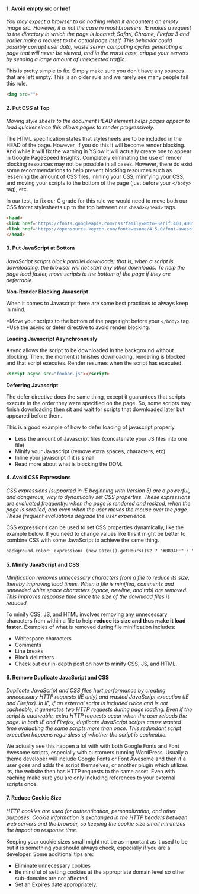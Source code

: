 #### <a name="s1"></a>1. Avoid empty src or href
*You may expect a browser to do nothing when it encounters an empty image src. However, it is not the case in most browsers. IE makes a request to the directory in which the page is located; Safari, Chrome, Firefox 3 and earlier make a request to the actual page itself. This behavior could possibly corrupt user data, waste server computing cycles generating a page that will never be viewed, and in the worst case, cripple your servers by sending a large amount of unexpected traffic.*

This is pretty simple to fix. Simply make sure you don’t have any sources that are left empty. This is an older rule and we rarely see many people fail this rule.

```html
<img src="">

```

#### <a name="s2"></a>2. Put CSS at Top
*Moving style sheets to the document HEAD element helps pages appear to load quicker since this allows pages to render progressively.*

The HTML specification states that stylesheets are to be included in the HEAD of the page. However, if you do this it will become render blocking. And while it will fix the warning in YSlow it will actually create one to appear in Google PageSpeed Insights. Completely eliminating the use of render blocking resources may not be possible in all cases. However, there do exist some recommendations to help prevent blocking resources such as lessening the amount of CSS files, inlining your CSS, minifying your CSS, and moving your scripts to the bottom of the page (just before your `</body>` tag), etc.

In our test, to fix our C grade for this rule we would need to move both our CSS footer stylesheets up to the top between our `<head></head>` tags.

```html
<head>
<link href='https://fonts.googleapis.com/css?family=Noto+Serif:400,400italic,700' rel='stylesheet' type='text/css'>
<link href="https://opensource.keycdn.com/fontawesome/4.5.0/font-awesome.min.css" rel="stylesheet">
</head>
```

#### <a name="s3"></a>3. Put JavaScript at Bottom
*JavaScript scripts block parallel downloads; that is, when a script is downloading, the browser will not start any other downloads. To help the page load faster, move scripts to the bottom of the page if they are deferrable.*

**Non-Render Blocking Javascript**

When it comes to Javascript there are some best practices to always keep in mind.

*Move your scripts to the bottom of the page right before your `</body>` tag.
*Use the async or defer directive to avoid render blocking.

**Loading Javascript Asynchronously**

Async allows the script to be downloaded in the background without blocking. Then, the moment it finishes downloading, rendering is blocked and that script executes. Render resumes when the script has executed.

```html
<script async src="foobar.js"></script>
```

**Deferring Javascript**

The defer directive does the same thing, except it guarantees that scripts execute in the order they were specified on the page. So, some scripts may finish downloading then sit and wait for scripts that downloaded later but appeared before them.

This is a good example of how to defer loading of javascript properly.

* Less the amount of Javascript files (concatenate your JS files into one file)
* Minify your Javascript (remove extra spaces, characters, etc)
* Inline your javascript if it is small
* Read more about what is blocking the DOM.


#### <a name="s4"></a>4. Avoid CSS Expressions
*CSS expressions (supported in IE beginning with Version 5) are a powerful, and dangerous, way to dynamically set CSS properties. These expressions are evaluated frequently: when the page is rendered and resized, when the page is scrolled, and even when the user moves the mouse over the page. These frequent evaluations degrade the user experience.*

CSS expressions can be used to set CSS properties dynamically, like the example below. If you need to change values like this it might be better to combine CSS with some JavaScript to achieve the same thing.

```html
background-color: expression( (new Date()).getHours()%2 ? "#B8D4FF" : "#F08A00" );
```

#### <a name="s5"></a>5. Minify JavaScript and CSS
*Minification removes unnecessary characters from a file to reduce its size, thereby improving load times. When a file is minified, comments and unneeded white space characters (space, newline, and tab) are removed. This improves response time since the size of the download files is reduced.*

To minify CSS, JS, and HTML involves removing any unnecessary characters from within a file to help **reduce its size and thus make it load faster**. Examples of what is removed during file minification includes:

* Whitespace characters
* Comments
* Line breaks
* Block delimiters
* Check out our in-depth post on how to minify CSS, JS, and HTML.


#### <a name="s6"></a>6. Remove Duplicate JavaScript and CSS
*Duplicate JavaScript and CSS files hurt performance by creating unnecessary HTTP requests (IE only) and wasted JavaScript execution (IE and Firefox). In IE, if an external script is included twice and is not cacheable, it generates two HTTP requests during page loading. Even if the script is cacheable, extra HTTP requests occur when the user reloads the page. In both IE and Firefox, duplicate JavaScript scripts cause wasted time evaluating the same scripts more than once. This redundant script execution happens regardless of whether the script is cacheable.*

We actually see this happen a lot with with both Google Fonts and Font Awesome scripts, especially with customers running WordPress. Usually a theme developer will include Google Fonts or Font Awesome and then if a user goes and adds the script themselves, or another plugin which utilizes its, the website then has HTTP requests to the same asset. Even with caching make sure you are only including references to your external scripts once.


#### <a name="s7"></a>7. Reduce Cookie Size
*HTTP cookies are used for authentication, personalization, and other purposes. Cookie information is exchanged in the HTTP headers between web servers and the browser, so keeping the cookie size small minimizes the impact on response time.*

Keeping your cookie sizes small might not be as important as it used to be but it is something you should always check, especially if you are a developer. Some additional tips are:

* Eliminate unnecessary cookies
* Be mindful of setting cookies at the appropriate domain level so other sub-domains are not affected
* Set an Expires date appropriately.